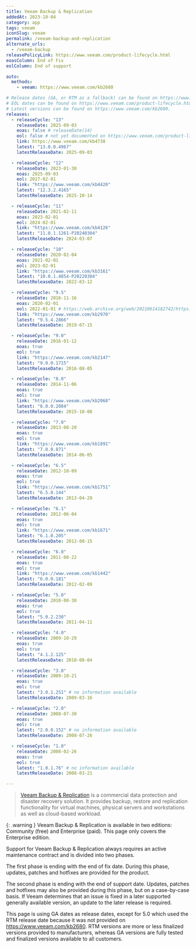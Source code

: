 ```yaml
---
title: Veeam Backup & Replication
addedAt: 2023-10-04
category: app
tags: veeam
iconSlug: veeam
permalink: /veeam-backup-and-replication
alternate_urls:
  - /veeam-backup
releasePolicyLink: https://www.veeam.com/product-lifecycle.html
eoasColumn: End of Fix
eolColumn: End of support

auto:
  methods:
    - veeam: https://www.veeam.com/kb2680

# Release dates (GA, or RTM as a fallback) can be found on https://www.veeam.com/kb2680.
# EOL dates can be found on https://www.veeam.com/product-lifecycle.html.
# Latest versions can be found on https://www.veeam.com/kb2680.
releases:
  - releaseCycle: "13"
    releaseDate: 2025-09-03
    eoas: false # releaseDate(14)
    eol: false # not yet documented on https://www.veeam.com/product-lifecycle.html
    link: https://www.veeam.com/kb4738
    latest: "13.0.0.4967"
    latestReleaseDate: 2025-09-03

  - releaseCycle: "12"
    releaseDate: 2023-01-30
    eoas: 2025-09-03
    eol: 2027-02-01
    link: "https://www.veeam.com/kb4420"
    latest: "12.3.2.4165"
    latestReleaseDate: 2025-10-14

  - releaseCycle: "11"
    releaseDate: 2021-02-11
    eoas: 2023-02-01
    eol: 2024-02-01
    link: "https://www.veeam.com/kb4126"
    latest: "11.0.1.1261-P20240304"
    latestReleaseDate: 2024-03-07

  - releaseCycle: "10"
    releaseDate: 2020-02-04
    eoas: 2021-02-01
    eol: 2023-02-01
    link: "https://www.veeam.com/kb3161"
    latest: "10.0.1.4854-P20220304"
    latestReleaseDate: 2022-03-12

  - releaseCycle: "9.5"
    releaseDate: 2016-11-16
    eoas: 2020-02-01
    eol: 2022-01-01 # https://web.archive.org/web/20210614182742/https://www.veeam.com/product-lifecycle.html
    link: "https://www.veeam.com/kb2970"
    latest: "9.5.4.2866"
    latestReleaseDate: 2019-07-15

  - releaseCycle: "9.0"
    releaseDate: 2016-01-12
    eoas: true
    eol: true
    link: "https://www.veeam.com/kb2147"
    latest: "9.0.0.1715"
    latestReleaseDate: 2016-08-05

  - releaseCycle: "8.0"
    releaseDate: 2014-11-06
    eoas: true
    eol: true
    link: "https://www.veeam.com/kb2068"
    latest: "8.0.0.2084"
    latestReleaseDate: 2015-10-08

  - releaseCycle: "7.0"
    releaseDate: 2013-08-20
    eoas: true
    eol: true
    link: "https://www.veeam.com/kb1891"
    latest: "7.0.0.871"
    latestReleaseDate: 2014-06-05

  - releaseCycle: "6.5"
    releaseDate: 2012-10-09
    eoas: true
    eol: true
    link: "https://www.veeam.com/kb1751"
    latest: "6.5.0.144"
    latestReleaseDate: 2013-04-29

  - releaseCycle: "6.1"
    releaseDate: 2012-06-04
    eoas: true
    eol: true
    link: "https://www.veeam.com/kb1671"
    latest: "6.1.0.205"
    latestReleaseDate: 2012-08-15

  - releaseCycle: "6.0"
    releaseDate: 2011-08-22
    eoas: true
    eol: true
    link: "https://www.veeam.com/kb1442"
    latest: "6.0.0.181"
    latestReleaseDate: 2012-02-09

  - releaseCycle: "5.0"
    releaseDate: 2010-08-30
    eoas: true
    eol: true
    latest: "5.0.2.230"
    latestReleaseDate: 2011-04-11

  - releaseCycle: "4.0"
    releaseDate: 2009-10-29
    eoas: true
    eol: true
    latest: "4.1.2.125"
    latestReleaseDate: 2010-08-04

  - releaseCycle: "3.0"
    releaseDate: 2009-10-21
    eoas: true
    eol: true
    latest: "3.0.1.251" # no information available
    latestReleaseDate: 2009-03-16

  - releaseCycle: "2.0"
    releaseDate: 2008-07-30
    eoas: true
    eol: true
    latest: "2.0.0.152" # no information available
    latestReleaseDate: 2008-07-26

  - releaseCycle: "1.0"
    releaseDate: 2008-02-26
    eoas: true
    eol: true
    latest: "1.0.1.76" # no information available
    latestReleaseDate: 2008-03-21

---
```


> [Veeam Backup & Replication](https://www.veeam.com/products/veeam-data-platform/backup-recovery.html)
> is a commercial data protection and disaster recovery solution. It provides backup, restore and
> replication functionality for virtual machines, physical servers and workstations as well as
> cloud-based workload.

{: .warning }
Veeam Backup & Replication is available in two editions: Community (free) and Enterprise (paid).
This page only covers the Enterprise edition.

Support for Veeam Backup & Replication always requires an active maintenance contract and is divided
into two phases.

The first phase is ending with the end of fix date. During this phase, updates, patches and hotfixes
are provided for the product.

The second phase is ending with the end of support date. Updates, patches and hotfixes may also be
provided during this phase, but on a case-by-case basis. If Veeam determines that an issue is fixed
in a later supported generally available version, an update to the later release is required.

This page is using GA dates as release dates, except for 5.0 which used the RTM release date
because it was not provided on <https://www.veeam.com/kb2680>. RTM versions are more or less
finalized versions provided to manufacturers, whereas GA versions are fully tested and finalized
versions available to all customers.
